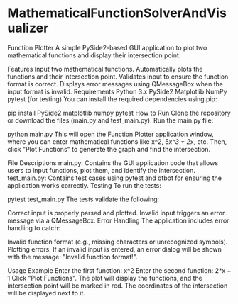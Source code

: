 # MathematicalFunctionSolverAndVisualizer

Function Plotter
A simple PySide2-based GUI application to plot two mathematical functions and display their intersection point.

Features
Input two mathematical functions.
Automatically plots the functions and their intersection point.
Validates input to ensure the function format is correct.
Displays error messages using QMessageBox when the input format is invalid.
Requirements
Python 3.x
PySide2
Matplotlib
NumPy
pytest (for testing)
You can install the required dependencies using pip:


pip install PySide2 matplotlib numpy pytest
How to Run
Clone the repository or download the files (main.py and test_main.py).
Run the main.py file:

python main.py
This will open the Function Plotter application window, where you can enter mathematical functions like x^2, 5*x^3 + 2*x, etc. Then, click "Plot Functions" to generate the graph and find the intersection.

File Descriptions
main.py: Contains the GUI application code that allows users to input functions, plot them, and identify the intersection.
test_main.py: Contains test cases using pytest and qtbot for ensuring the application works correctly.
Testing
To run the tests:

pytest test_main.py
The tests validate the following:

Correct input is properly parsed and plotted.
Invalid input triggers an error message via a QMessageBox.
Error Handling
The application includes error handling to catch:

Invalid function format (e.g., missing characters or unrecognized symbols).
Plotting errors.
If an invalid input is entered, an error dialog will be shown with the message: "Invalid function format!".

Usage Example
Enter the first function: x^2
Enter the second function: 2*x + 1
Click "Plot Functions".
The plot will display the functions, and the intersection point will be marked in red. The coordinates of the intersection will be displayed next to it.
